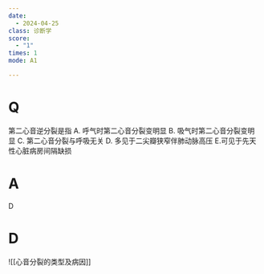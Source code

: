 ```yaml
---
date:
  - 2024-04-25
class: 诊断学
score:
  - "1"
times: 1
mode: A1

--- 
```



# Q
第二心音逆分裂是指
A. 呼气时第二心音分裂变明显 
B. 吸气时第二心音分裂变明显
C. 第二心音分裂与呼吸无关 
D. 多见于二尖瓣狭窄伴肺动脉高压
E.可见于先天性心脏病房间隔缺损

# A

D



# D
![[心音分裂的类型及病因]]